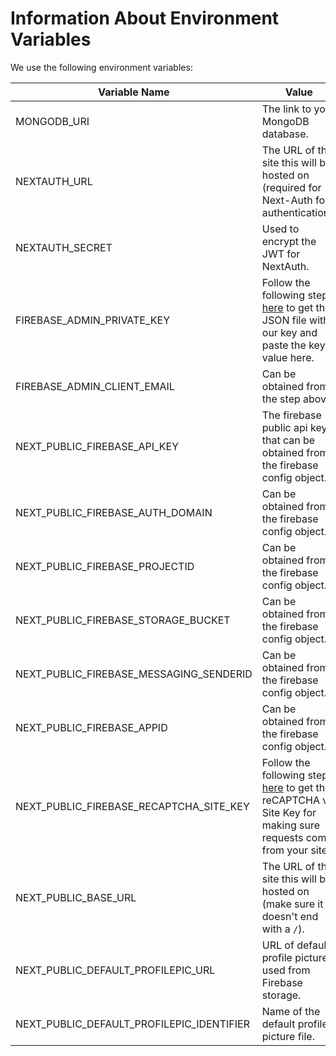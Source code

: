 # Information About Environment Variables

We use the following environment variables:

| Variable Name                             | Value                                                                                                                                                                               |
| ----------------------------------------- | ----------------------------------------------------------------------------------------------------------------------------------------------------------------------------------- |
| MONGODB_URI                               | The link to your MongoDB database.                                                                                                                                                  |
| NEXTAUTH_URL                              | The URL of the site this will be hosted on (required for Next-Auth for authentication).                                                                                             |
| NEXTAUTH_SECRET                           | Used to encrypt the JWT for NextAuth.                                                                                                                                               |
| FIREBASE_ADMIN_PRIVATE_KEY                | Follow the following steps [here](https://firebase.google.com/docs/admin/setup#initialize-sdk) to get the JSON file with our key and paste the key's value here.                    |
| FIREBASE_ADMIN_CLIENT_EMAIL               | Can be obtained from the step above.                                                                                                                                                |
| NEXT_PUBLIC_FIREBASE_API_KEY              | The firebase public api key that can be obtained from the firebase config object.                                                                                                   |
| NEXT_PUBLIC_FIREBASE_AUTH_DOMAIN          | Can be obtained from the firebase config object.                                                                                                                                    |
| NEXT_PUBLIC_FIREBASE_PROJECTID            | Can be obtained from the firebase config object.                                                                                                                                    |
| NEXT_PUBLIC_FIREBASE_STORAGE_BUCKET       | Can be obtained from the firebase config object.                                                                                                                                    |
| NEXT_PUBLIC_FIREBASE_MESSAGING_SENDERID   | Can be obtained from the firebase config object.                                                                                                                                    |
| NEXT_PUBLIC_FIREBASE_APPID                | Can be obtained from the firebase config object.                                                                                                                                    |
| NEXT_PUBLIC_FIREBASE_RECAPTCHA_SITE_KEY   | Follow the following steps [here](https://firebase.google.com/docs/app-check/web/recaptcha-provider) to get the reCAPTCHA v3 Site Key for making sure requests come from your site. |
| NEXT_PUBLIC_BASE_URL                      | The URL of the site this will be hosted on (make sure it doesn't end with a `/`).                                                                                                   |
| NEXT_PUBLIC_DEFAULT_PROFILEPIC_URL        | URL of default profile picture used from Firebase storage.                                                                                                                          |
| NEXT_PUBLIC_DEFAULT_PROFILEPIC_IDENTIFIER | Name of the default profile picture file.                                                                                                                                           |
